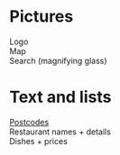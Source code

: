 # Pictures #

Logo<br>
Map<br>
Search (magnifying glass)<br>

<h1>Text and lists</h1>

<a href='Postcodes.md'>Postcodes</a>  <br>
Restaurant names + details  <br>
Dishes + prices  <br>